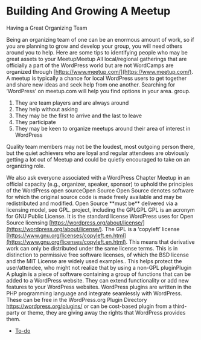 # Building And Growing A Meetup

Having a Great Organizing Team

Being an organizing team of one can be an enormous amount of work, so if you are planning to grow and develop your group, you will need others around you to help. Here are some tips to identifying people who may be great assets to your MeetupMeetup All local/regional gatherings that are officially a part of the WordPress world but are not WordCamps are organized through [https://www.meetup.com/](https://www.meetup.com/). A meetup is typically a chance for local WordPress users to get together and share new ideas and seek help from one another. Searching for ‘WordPress’ on meetup.com will help you find options in your area. group.

1.  They are team players and are always around
2.  They help without asking
3.  They may be the first to arrive and the last to leave
4.  They participate
5.  They may be keen to organize meetups around their area of interest in WordPress

Quality team members may not be the loudest, most outgoing person there, but the quiet achievers who are loyal and regular attendees are obviously getting a lot out of Meetup and could be quietly encouraged to take on an organizing role.

We also ask everyone associated with a WordPress Chapter Meetup in an official capacity (e.g., organizer, speaker, sponsor) to uphold the principles of the WordPress open sourceOpen Source Open Source denotes software for which the original source code is made freely available and may be redistributed and modified. Open Source \*\*must be\*\* delivered via a licensing model, see GPL. project, including the GPLGPL GPL is an acronym for GNU Public License. It is the standard license WordPress uses for Open Source licensing [https://wordpress.org/about/license/](https://wordpress.org/about/license/). The GPL is a ‘copyleft’ license [https://www.gnu.org/licenses/copyleft.en.html](https://www.gnu.org/licenses/copyleft.en.html). This means that derivative work can only be distributed under the same license terms. This is in distinction to permissive free software licenses, of which the BSD license and the MIT License are widely used examples.. This helps protect the user/attendee, who might not realize that by using a non-GPL pluginPlugin A plugin is a piece of software containing a group of functions that can be added to a WordPress website. They can extend functionality or add new features to your WordPress websites. WordPress plugins are written in the PHP programming language and integrate seamlessly with WordPress. These can be free in the WordPress.org Plugin Directory https://wordpress.org/plugins/ or can be cost-based plugin from a third-party or theme, they are giving away the rights that WordPress provides them.

*   [To-do](# "To-do")